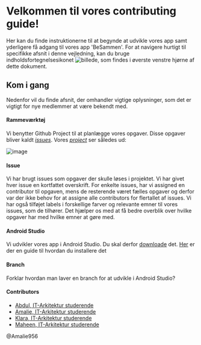 # Velkommen til vores contributing guide!
Her kan du finde instruktionerne til at begynde at udvikle vores app samt yderligere få adgang til vores app 'BeSammen'.
For at navigere hurtigt til specifikke afsnit i denne vejledning, kan du bruge indholdsfortegnelsesikonet ![billede](https://github.com/Amalie956/BeSammen/assets/112120321/64a3da23-f729-4b96-a3bb-8ed541ac9461), som findes i øverste venstre hjørne af dette dokument.

## Kom i gang
Nedenfor vil du finde afsnit, der omhandler vigtige oplysninger, som det er vigtigt for nye medlemmer at være bekendt med.

#### Rammeværktøj
Vi benytter Github Project til at planlægge vores opgaver. Disse opgaver bliver kaldt [*issues*](https://docs.github.com/en/issues/tracking-your-work-with-issues/about-issues).
Vores [*project*](https://github.com/users/Amalie956/projects/5/views/1) ser således ud: 

![image](https://github.com/Amalie956/BeSammen/assets/111952804/2f38d729-a11d-4464-9e0c-4f19710eb1f1)

#### Issue
Vi har brugt issues som opgaver der skulle løses i projektet. Vi har givet hver issue en kortfattet overskrift.
For enkelte issues, har vi assigned en contributor til opgaven, mens de resterende været fælles opgaver og derfor var der ikke behov for at assigne alle contributors for flertallet af issues.
Vi har også tilføjet labels i forskellige farver og relevante emner til vores issues, som de tilhører. Det hjælper os med at få bedre overblik over hvilke opgaver har med hvilke emner at gøre med. 

#### Android Studio
Vi udvikler vores app i Android Studio. Du skal derfor [downloade](https://developer.android.com/studio) det. [Her](https://developer.android.com/studio/install) er der en guide til hvordan du installere det

#### Branch
Forklar hvordan man laver en branch for at udvikle i Android Studio?

#### Contributors
- [Abdul, IT-Arkitektur studerende](https://github.com/Abdu1RH)
- [Amalie, IT-Arkitektur studerende](https://github.com/Amalie956)
- [Klara, IT-Arkitektur studerende](https://github.com/Catlover2200)
- [Maheen, IT-Arkitektur studerende](https://github.com/Mahe0055)

@Amalie956

